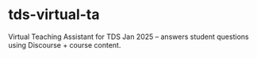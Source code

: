 # tds-virtual-ta
Virtual Teaching Assistant for TDS Jan 2025 – answers student questions using Discourse + course content.
